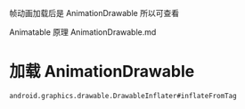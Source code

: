 帧动画加载后是 AnimationDrawable 所以可查看

Animatable 原理 AnimationDrawable.md

# 加载 AnimationDrawable
    android.graphics.drawable.DrawableInflater#inflateFromTag